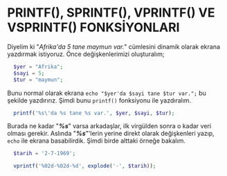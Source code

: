 # PRINTF(), SPRINTF(), VPRINTF() VE VSPRINTF() FONKSİYONLARI

Diyelim ki "*Afrika'da 5 tane maymun var.*" cümlesini dinamik olarak ekrana yazdırmak istiyoruz. Önce değişkenlerimizi oluşturalım;

```php
  $yer = "Afrika";
  $sayi = 5;
  $tur = "maymun";
```
Bunu normal olarak ekrana `echo "$yer'da $sayi tane $tur var.";` bu şekilde yazdırırız. Şimdi bunu `printf()` fonksiyonu ile yazdıralım.

```php
  printf('%s\'da %s tane %s var.', $yer, $sayi, $tur);
```
Burada ne kadar "***%s***" varsa arkadaşlar, ilk virgülden sonra o kadar veri olması gerekir. Aslında "***%s***"'lerin yerine direkt olarak değişkenleri yazıp, `echo` ile ekrana basabilirdik. Şimdi birde alttaki örneğe bakalım.

```php
  $tarih = '2-7-1969';

  vprintf('%02d-%02d-%d', explode('-', $tarih));
```
